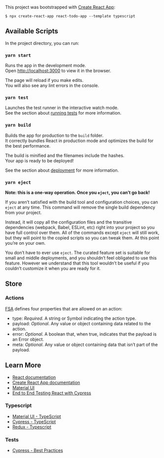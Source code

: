 This project was bootstrapped with [Create React App](https://github.com/facebook/create-react-app):

```
$ npx create-react-app react-todo-app --template typescript
```

## Available Scripts

In the project directory, you can run:

### `yarn start`

Runs the app in the development mode.<br />
Open [http://localhost:3000](http://localhost:3000) to view it in the browser.

The page will reload if you make edits.<br />
You will also see any lint errors in the console.

### `yarn test`

Launches the test runner in the interactive watch mode.<br />
See the section about [running tests](https://facebook.github.io/create-react-app/docs/running-tests) for more information.

### `yarn build`

Builds the app for production to the `build` folder.<br />
It correctly bundles React in production mode and optimizes the build for the best performance.

The build is minified and the filenames include the hashes.<br />
Your app is ready to be deployed!

See the section about [deployment](https://facebook.github.io/create-react-app/docs/deployment) for more information.

### `yarn eject`

**Note: this is a one-way operation. Once you `eject`, you can’t go back!**

If you aren’t satisfied with the build tool and configuration choices, you can `eject` at any time. This command will remove the single build dependency from your project.

Instead, it will copy all the configuration files and the transitive dependencies (webpack, Babel, ESLint, etc) right into your project so you have full control over them. All of the commands except `eject` will still work, but they will point to the copied scripts so you can tweak them. At this point you’re on your own.

You don’t have to ever use `eject`. The curated feature set is suitable for small and middle deployments, and you shouldn’t feel obligated to use this feature. However we understand that this tool wouldn’t be useful if you couldn’t customize it when you are ready for it.

## Store

### Actions

[FSA](https://github.com/redux-utilities/flux-standard-action) defines four properties that are allowed on an action:

*  type: *Required*. A string or Symbol indicating the action type.
*  payload: *Optional*. Any value or object containing data related to the action.
*  error: *Optional*. A boolean that, when true, indicates that the payload is an Error object.
*  meta: *Optional*. Any value or object containing data that isn’t part of the payload.

## Learn More

*  [React documentation](https://reactjs.org/)
*  [Create React App documentation](https://facebook.github.io/create-react-app/docs/getting-started)
*  [Material UI](https://material-ui.com/)
*  [End to End Testing React with Cypress](https://www.robinwieruch.de/react-testing-cypress)

### Typescript

*  [Material UI - TypeScript](https://material-ui.com/guides/typescript/)
*  [Cypress - TypeScript](https://docs.cypress.io/guides/tooling/typescript-support.html)
*  [Redux - Typescript](https://redux.js.org/recipes/usage-with-typescript/)

### Tests

*  [Cypress - Best Practices](https://docs.cypress.io/guides/references/best-practices.html)